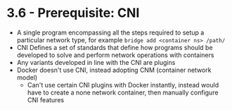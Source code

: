 # 3.6 - Prerequisite: CNI

- A single program encompassing all the steps required to setup a particular network
type, for example `bridge add <container ns> /path/`
- CNI Defines a set of standards that define how programs should be developed to
solve and perform network operations with containers
- Any variants developed in line with the CNI are plugins
- Docker doesn't use CNI, instead adopting CNM (container network model)
  - Can't use certain CNI plugins with Docker instantly, instead would have to
create a none network container, then manually configure CNI features